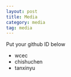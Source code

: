 ```yaml
---
layout: post 
title: Media 
category: media
tag: media
---
```


Put your github ID below

 * wcec
 * chishuchen 
 * tanxinyu
